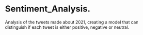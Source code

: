 # Sentiment_Analysis.
Analysis of the tweets made about 2021, creating a model that can distinguish if each tweet is either positive, negative or neutral.
